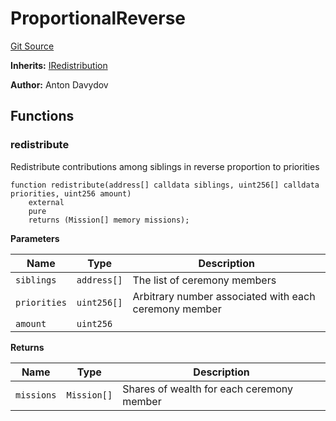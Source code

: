 # ProportionalReverse
[Git Source](https://github.com/fetsorn/arcoiris/blob/d0f67eb60567b86d8beac180c1a7eb8942f4bbfc/contracts/redistributions/ProportionalReverse.sol)

**Inherits:**
[IRedistribution](/contracts/interfaces/IRedistribution.sol/interface.IRedistribution.md)

**Author:**
Anton Davydov


## Functions
### redistribute

Redistribute contributions among siblings in reverse proportion to priorities


```solidity
function redistribute(address[] calldata siblings, uint256[] calldata priorities, uint256 amount)
    external
    pure
    returns (Mission[] memory missions);
```
**Parameters**

|Name|Type|Description|
|----|----|-----------|
|`siblings`|`address[]`|The list of ceremony members|
|`priorities`|`uint256[]`|Arbitrary number associated with each ceremony member|
|`amount`|`uint256`||

**Returns**

|Name|Type|Description|
|----|----|-----------|
|`missions`|`Mission[]`|Shares of wealth for each ceremony member|


